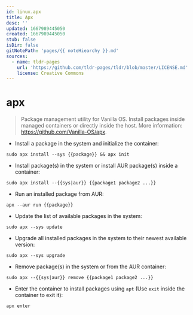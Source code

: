 ```yaml
---
id: linux.apx
title: Apx
desc: ''
updated: 1667989445050
created: 1667989445050
stub: false
isDir: false
gitNotePath: 'pages/{{ noteHiearchy }}.md'
sources:
  - name: tldr-pages
    url: 'https://github.com/tldr-pages/tldr/blob/master/LICENSE.md'
    license: Creative Commons
---
```

# apx

> Package management utility for Vanilla OS.
> Install packages inside managed containers or directly inside the host.
> More information: <https://github.com/Vanilla-OS/apx>.

- Install a package in the system and initialize the container:

`sudo apx install --sys {{package}} && apx init`

- Install package(s) in the system or install AUR package(s) inside a container:

`sudo apx install --{{sys|aur}} {{package1 package2 ...}}`

- Run an installed package from AUR:

`apx --aur run {{package}}`

- Update the list of available packages in the system:

`sudo apx --sys update`

- Upgrade all installed packages in the system to their newest available version:

`sudo apx --sys upgrade`

- Remove package(s) in the system or from the AUR container:

`sudo apx --{{sys|aur}} remove {{package1 package2 ...}}`

- Enter the container to install packages using `apt` (Use `exit` inside the container to exit it):

`apx enter`


